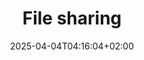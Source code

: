 ---
weight: 999
title: "File sharing"
description: "[SFTPandFTP](./filesharing/sftpandftp) • [Samba](./filesharing/samba) • [ISCSI](./filesharing/iscsi)"
icon: "p2p"
date: "2025-04-04T04:16:04+02:00"
lastmod: "2025-04-04T04:16:04+02:00"
toc: true
---